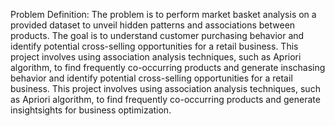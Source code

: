 Problem Definition: The problem is to perform market basket analysis on a provided dataset to unveil hidden patterns and associations between products. 
The goal is to understand customer purchasing behavior and identify potential cross-selling opportunities for a retail business. This project involves using association analysis techniques,
such as Apriori algorithm, to find frequently co-occurring products and generate inschasing behavior and identify potential cross-selling opportunities for a retail business.
This project involves using association analysis techniques, such as Apriori algorithm, to find frequently co-occurring products and generate insightsights for business optimization.


